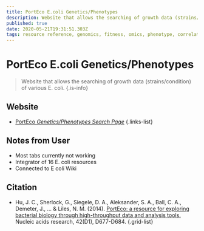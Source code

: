 ```yaml
---
title: PortEco E.coli Genetics/Phenotypes
description: Website that allows the searching of growth data (strains/condition) of various E. coli. 
published: true
date: 2020-05-21T19:31:51.303Z
tags: resource reference, genomics, fitness, omics, phenotype, correlation
---
```


# PortEco E.coli Genetics/Phenotypes

> Website that allows the searching of growth data (strains/condition) of various E. coli. 
{.is-info}

## Website

- [PortEco *Genetics/Phenotypes Search Page*](https://ecoliwiki.org/tools/chemgen/)
{.links-list}


## Notes from User
- Most tabs currently not working 
- Integrator of 16 E. coli resources
- Connected to E coli Wiki 
## Citation

- Hu, J. C., Sherlock, G., Siegele, D. A., Aleksander, S. A., Ball, C. A., Demeter, J., ... & Liles, N. M. (2014). [PortEco: a resource for exploring bacterial biology through high-throughput data and analysis tools.](https://academic.oup.com/nar/article/42/D1/D677/1060569) Nucleic acids research, 42(D1), D677-D684.
{.grid-list}
